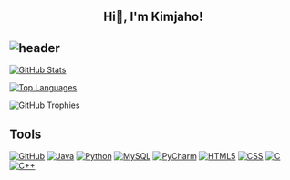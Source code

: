<div align="center">
  <h2>Hi👋, I'm Kimjaho!</h2>
</div>

<div align="left">
  
![header](https://capsule-render.vercel.app/api?type=waving&color=timeGradient&text=%20%20Jaho's%20GitHub%20👋&animation=twinkling&fontSize=35&fontAlignY=40&fontAlign=70&height=250)
---

<!-- GitHub Status -->
[![GitHub Stats](https://github-readme-stats.vercel.app/api?username=jack2535&show_icons=true&count_private=true&hide=issues&theme=nord)](https://github.com/jack2535)

<!-- Most Used Languages -->
[![Top Languages](https://github-readme-stats.vercel.app/api/top-langs/?username=jack2535&layout=compact&theme=nord)](https://github.com/jack2535)

<!-- GitHub Trophies -->
![GitHub Trophies](https://github-profile-trophy.vercel.app/?username=jack2535&theme=nord)





##  Tools 
[![GitHub](https://img.shields.io/badge/GitHub-000000?style=for-the-badge&logo=GitHub&logoColor=white)](https://github.com/)
[![Java](https://img.shields.io/badge/Java-007396?style=for-the-badge&logo=Java&logoColor=white)](https://www.java.com/)
[![Python](https://img.shields.io/badge/Python-3776AB?style=for-the-badge&logo=Python&logoColor=white)](https://www.python.org/)
[![MySQL](https://img.shields.io/badge/MySQL-4479A1?style=for-the-badge&logo=MySQL&logoColor=white)](https://www.mysql.com/)
[![PyCharm](https://img.shields.io/badge/PyCharm-000000?style=for-the-badge&logo=PyCharm&logoColor=white)](https://www.jetbrains.com/pycharm/)
[![HTML5](https://img.shields.io/badge/HTML5-E34F26?style=for-the-badge&logo=HTML5&logoColor=white)](https://developer.mozilla.org/en-US/docs/Web/HTML)
[![CSS](https://img.shields.io/badge/CSS-1572B6?style=for-the-badge&logo=CSS3&logoColor=white)](https://developer.mozilla.org/en-US/docs/Web/CSS)
[![C](https://img.shields.io/badge/C-00599C?style=for-the-badge&logo=C&logoColor=white)](https://en.wikipedia.org/wiki/C_(programming_language))
[![C++](https://img.shields.io/badge/C++-00599C?style=for-the-badge&logo=C%2B%2B&logoColor=white)](https://en.wikipedia.org/wiki/C%2B%2B)

   
